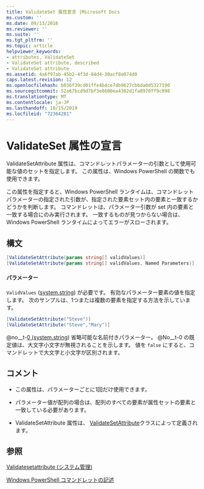 ```yaml
---
title: ValidateSet 属性宣言 |Microsoft Docs
ms.custom: ''
ms.date: 09/13/2016
ms.reviewer: ''
ms.suite: ''
ms.tgt_pltfrm: ''
ms.topic: article
helpviewer_keywords:
- attributes, ValidateSet
- ValidateSet attribute, described
- ValidateSet attribute
ms.assetid: 4a6f97ab-45b2-4f3d-84d4-30acf8e074d0
caps.latest.revision: 12
ms.openlocfilehash: b036f39cd01ffe4b4ce7db9627cb6da0d5327190
ms.sourcegitcommit: 52a67bcd9d7bf3e8600ea4302d1fa8970ff9c998
ms.translationtype: MT
ms.contentlocale: ja-JP
ms.lasthandoff: 10/15/2019
ms.locfileid: "72364281"
---
```

# <a name="validateset-attribute-declaration"></a>ValidateSet 属性の宣言

ValidateSetAttribute 属性は、コマンドレットパラメーターの引数として使用可能な値のセットを指定します。 この属性は、Windows PowerShell の関数でも使用できます。

この属性を指定すると、Windows PowerShell ランタイムは、コマンドレットパラメーターの指定された引数が、指定された要素セット内の要素と一致するかどうかを判断します。 コマンドレットは、パラメーター引数が set 内の要素と一致する場合にのみ実行されます。 一致するものが見つからない場合は、Windows PowerShell ランタイムによってエラーがスローされます。

## <a name="syntax"></a>構文

```csharp
[ValidateSetAttribute(params string[] validValues)]
[ValidateSetAttribute(params string[] validValues, Named Parameters)]
```

#### <a name="parameters"></a>パラメーター

`ValidValues` ([system.string](/dotnet/api/System.String)) が必要です。 有効なパラメーター要素の値を指定します。 次のサンプルは、1つまたは複数の要素を指定する方法を示しています。

```csharp
[ValidateSetAttribute("Steve")]
[ValidateSetAttribute("Steve","Mary")]
```

@no__t-[0 (system.string](/dotnet/api/System.Boolean)) 省略可能な名前付きパラメーター。 @No__t-0 の既定値は、大文字小文字が無視されることを示します。 値を `false` にすると、コマンドレットで大文字と小文字が区別されます。

## <a name="remarks"></a>コメント

- この属性は、パラメーターごとに1回だけ使用できます。

- パラメーター値が配列の場合は、配列のすべての要素が属性セットの要素と一致している必要があります。

- ValidateSetAttribute 属性は、 [ValidateSetAttribute](/dotnet/api/System.Management.Automation.ValidateSetAttribute)クラスによって定義されます。

## <a name="see-also"></a>参照

[Validatesetattribute (システム管理)](/dotnet/api/System.Management.Automation.ValidateSetAttribute)

[Windows PowerShell コマンドレットの記述](./writing-a-windows-powershell-cmdlet.md)

